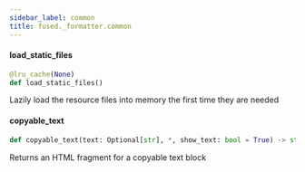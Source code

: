 ```yaml
---
sidebar_label: common
title: fused._formatter.common
---
```


#### load\_static\_files

```python
@lru_cache(None)
def load_static_files()
```

Lazily load the resource files into memory the first time they are needed

#### copyable\_text

```python
def copyable_text(text: Optional[str], *, show_text: bool = True) -> str
```

Returns an HTML fragment for a copyable text block

